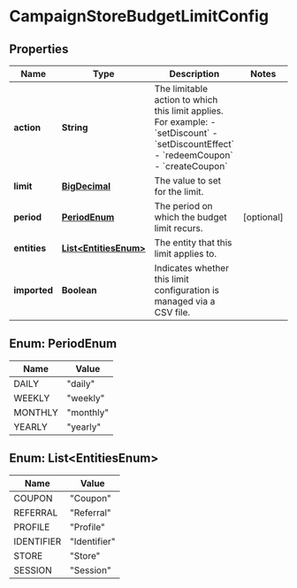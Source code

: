 

# CampaignStoreBudgetLimitConfig

## Properties

Name | Type | Description | Notes
------------ | ------------- | ------------- | -------------
**action** | **String** | The limitable action to which this limit applies. For example: - &#x60;setDiscount&#x60; - &#x60;setDiscountEffect&#x60; - &#x60;redeemCoupon&#x60; - &#x60;createCoupon&#x60;  | 
**limit** | [**BigDecimal**](BigDecimal.md) | The value to set for the limit. | 
**period** | [**PeriodEnum**](#PeriodEnum) | The period on which the budget limit recurs. |  [optional]
**entities** | [**List&lt;EntitiesEnum&gt;**](#List&lt;EntitiesEnum&gt;) | The entity that this limit applies to. | 
**imported** | **Boolean** | Indicates whether this limit configuration is managed via a CSV file. | 



## Enum: PeriodEnum

Name | Value
---- | -----
DAILY | &quot;daily&quot;
WEEKLY | &quot;weekly&quot;
MONTHLY | &quot;monthly&quot;
YEARLY | &quot;yearly&quot;



## Enum: List&lt;EntitiesEnum&gt;

Name | Value
---- | -----
COUPON | &quot;Coupon&quot;
REFERRAL | &quot;Referral&quot;
PROFILE | &quot;Profile&quot;
IDENTIFIER | &quot;Identifier&quot;
STORE | &quot;Store&quot;
SESSION | &quot;Session&quot;



